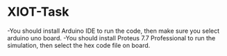 # XIOT-Task

-You should install Arduino IDE to run the code, then make sure you select arduino uno board.
-You should install Proteus 7.7 Professional to run the simulation, then select the hex code file on board.